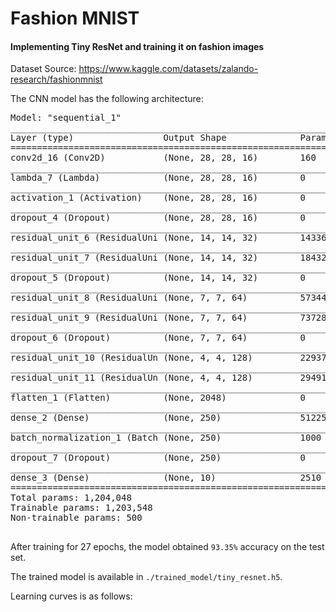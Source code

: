 # Fashion MNIST
#### **Implementing Tiny ResNet and training it on fashion images**

Dataset Source: https://www.kaggle.com/datasets/zalando-research/fashionmnist

The CNN model has the following architecture: 
<pre>
Model: "sequential_1"
_________________________________________________________________
Layer (type)                 Output Shape              Param #   
=================================================================
conv2d_16 (Conv2D)           (None, 28, 28, 16)        160       
_________________________________________________________________
lambda_7 (Lambda)            (None, 28, 28, 16)        0         
_________________________________________________________________
activation_1 (Activation)    (None, 28, 28, 16)        0         
_________________________________________________________________
dropout_4 (Dropout)          (None, 28, 28, 16)        0         
_________________________________________________________________
residual_unit_6 (ResidualUni (None, 14, 14, 32)        14336     
_________________________________________________________________
residual_unit_7 (ResidualUni (None, 14, 14, 32)        18432     
_________________________________________________________________
dropout_5 (Dropout)          (None, 14, 14, 32)        0         
_________________________________________________________________
residual_unit_8 (ResidualUni (None, 7, 7, 64)          57344     
_________________________________________________________________
residual_unit_9 (ResidualUni (None, 7, 7, 64)          73728     
_________________________________________________________________
dropout_6 (Dropout)          (None, 7, 7, 64)          0         
_________________________________________________________________
residual_unit_10 (ResidualUn (None, 4, 4, 128)         229376    
_________________________________________________________________
residual_unit_11 (ResidualUn (None, 4, 4, 128)         294912    
_________________________________________________________________
flatten_1 (Flatten)          (None, 2048)              0         
_________________________________________________________________
dense_2 (Dense)              (None, 250)               512250    
_________________________________________________________________
batch_normalization_1 (Batch (None, 250)               1000      
_________________________________________________________________
dropout_7 (Dropout)          (None, 250)               0         
_________________________________________________________________
dense_3 (Dense)              (None, 10)                2510      
=================================================================
Total params: 1,204,048
Trainable params: 1,203,548
Non-trainable params: 500
_________________________________________________________________
</pre>


After training for 27 epochs, the model obtained ``93.35%`` accuracy on the test set. 

The trained model is available in ``./trained_model/tiny_resnet.h5``.

Learning curves is as follows:




 
